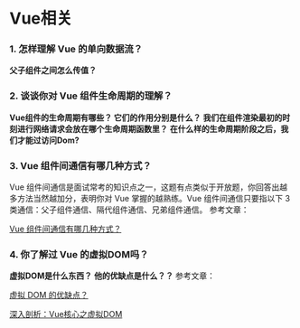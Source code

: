 # Vue相关
### 1. 怎样理解 Vue 的单向数据流？
**父子组件之间怎么传值？**


### 2. 谈谈你对 Vue 组件生命周期的理解？
**Vue组件的生命周期有哪些？ 它们的作用分别是什么？**
**我们在组件渲染最初的时刻进行网络请求会放在哪个生命周期函数里？**
**在什么样的生命周期阶段之后，我们才能过访问Dom?**

### 3. Vue 组件间通信有哪几种方式？
Vue 组件间通信是面试常考的知识点之一，这题有点类似于开放题，你回答出越多方法当然越加分，表明你对 Vue 掌握的越熟练。Vue 组件间通信只要指以下 3 类通信：父子组件通信、隔代组件通信、兄弟组件通信。
参考文章： 

[Vue 组件间通信有哪几种方式？](https://juejin.cn/post/6844903918753808398#heading-15)

### 4. 你了解过 Vue 的虚拟DOM吗？
**虚拟DOM是什么东西？**
**他的优缺点是什么？？**
参考文章： 

[虚拟 DOM 的优缺点？](https://juejin.cn/post/6844903918753808398#heading-25) 

[深入剖析：Vue核心之虚拟DOM](https://juejin.cn/post/6844903895467032589)